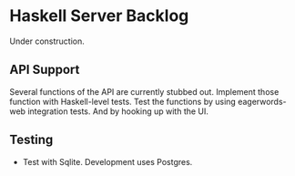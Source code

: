 
# Haskell Server Backlog

Under construction.

## API Support

Several functions of the API are currently stubbed out. Implement those function
with Haskell-level tests. Test the functions by using eagerwords-web integration
tests. And by hooking up with the UI.

## Testing

- Test with Sqlite. Development uses Postgres.


